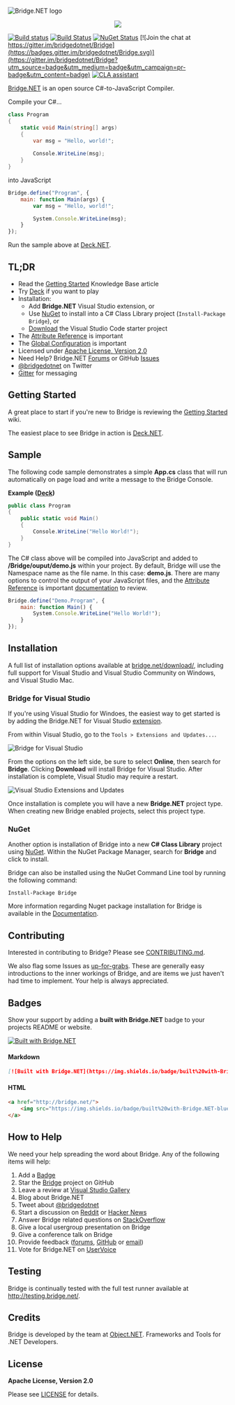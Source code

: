 ![Bridge.NET logo](https://speed.bridge.net/identity/bridgedotnet-sh.png)

<p align="center"><img src="https://user-images.githubusercontent.com/62210/29276839-1759fbe8-80cd-11e7-921c-d509e0e2a22c.png"></p>

[![Build status](https://ci.appveyor.com/api/projects/status/nm2f0c0u1jx0sniq/branch/master?svg=true)](https://ci.appveyor.com/project/ObjectDotNet/bridge/branch/master)
[![Build Status](https://travis-ci.org/bridgedotnet/Bridge.svg?branch=master)](https://travis-ci.org/bridgedotnet/Bridge)
[![NuGet Status](https://img.shields.io/nuget/v/Bridge.svg)](https://www.nuget.org/packages/Bridge)
[![Join the chat at https://gitter.im/bridgedotnet/Bridge](https://badges.gitter.im/bridgedotnet/Bridge.svg)](https://gitter.im/bridgedotnet/Bridge?utm_source=badge&utm_medium=badge&utm_campaign=pr-badge&utm_content=badge)
[![CLA assistant](https://cla-assistant.io/readme/badge/bridgedotnet/Bridge)](https://cla-assistant.io/bridgedotnet/Bridge)

[Bridge.NET](http://bridge.net/) is an open source C#-to-JavaScript Compiler.

Compile your C#...

```csharp
class Program
{
    static void Main(string[] args)
    {
        var msg = "Hello, world!";
        
        Console.WriteLine(msg);
    }
}
```

into JavaScript

```js
Bridge.define("Program", {
    main: function Main(args) {
        var msg = "Hello, world!";

        System.Console.WriteLine(msg);
    }
});
```

Run the sample above at [Deck.NET](https://deck.net/5c58693ae7b44ac969f576545cac7f0c).

## TL;DR

* Read the [Getting Started](https://github.com/bridgedotnet/Bridge/wiki) Knowledge Base article
* Try [Deck](https://deck.net/) if you want to play
* Installation:
  * Add **Bridge.NET** Visual Studio extension, or 
  * Use [NuGet](https://www.nuget.org/packages/bridge) to install into a C# Class Library project (`Install-Package Bridge`), or
  * [Download](http://bridge.net/download/) the Visual Studio Code starter project
* The [Attribute Reference](https://github.com/bridgedotnet/Bridge/wiki/attribute-reference) is important
* The [Global Configuration](https://github.com/bridgedotnet/Bridge/wiki/global-configuration) is important
* Licensed under [Apache License, Version 2.0](https://github.com/bridgedotnet/Bridge/blob/master/LICENSE.md)
* Need Help? Bridge.NET [Forums](http://forums.bridge.net/) or GitHub [Issues](https://github.com/bridgedotnet/Bridge/issues)
* [@bridgedotnet](https://twitter.com/bridgedotnet) on Twitter
* [Gitter](https://gitter.im/bridgedotnet/Bridge) for messaging

## Getting Started

A great place to start if you're new to Bridge is reviewing the [Getting Started](https://github.com/bridgedotnet/Bridge/wiki) wiki.

The easiest place to see Bridge in action is [Deck.NET](https://deck.net/). 

## Sample

The following code sample demonstrates a simple **App.cs** class that will run automatically on page load and write a message to the Bridge Console.

**Example ([Deck](https://deck.net/7fb39e336182bea04c695ab43379cd8c))**

```csharp
public class Program
{
    public static void Main()
    {
        Console.WriteLine("Hello World!");
    }
}
```

The C# class above will be compiled into JavaScript and added to **/Bridge/ouput/demo.js** within your project. By default, Bridge will use the Namespace name as the file name. In this case: **demo.js**. There are many options to control the output of your JavaScript files, and the [Attribute Reference](https://github.com/bridgedotnet/Bridge/wiki/attribute-reference) is important [documentation](https://github.com/bridgedotnet/Bridge/wiki) to review.

```javascript
Bridge.define("Demo.Program", {
    main: function Main() {
        System.Console.WriteLine("Hello World!");
    }
});
```

## Installation

A full list of installation options available at [bridge.net/download/](http://bridge.net/download/), including full support for Visual Studio and Visual Studio Community on Windows, and Visual Studio Mac.

### Bridge for Visual Studio

If you're using Visual Studio for Windoes, the easiest way to get started is by adding the Bridge.NET for Visual Studio [extension](https://visualstudiogallery.msdn.microsoft.com/dca5c80f-a0df-4944-8343-9c905db84757).

From within Visual Studio, go to the `Tools > Extensions and Updates...`.

![Bridge for Visual Studio](https://user-images.githubusercontent.com/62210/29292228-932ebb7e-8103-11e7-952a-3088274acf10.png)

From the options on the left side, be sure to select **Online**, then search for **Bridge**. Clicking **Download** will install Bridge for Visual Studio. After installation is complete, Visual Studio may require a restart. 

![Visual Studio Extensions and Updates](https://user-images.githubusercontent.com/62210/29292229-93406b44-8103-11e7-90a0-30232486a5a7.png)

Once installation is complete you will have a new **Bridge.NET** project type. When creating new Bridge enabled projects, select this project type. 
### NuGet

Another option is installation of Bridge into a new **C# Class Library** project using [NuGet](https://www.nuget.org/packages/bridge). Within the NuGet Package Manager, search for **Bridge** and click to install. 

Bridge can also be installed using the NuGet Command Line tool by running the following command:

```
Install-Package Bridge
```

More information regarding Nuget package installation for Bridge is available in the [Documentation](https://github.com/bridgedotnet/Bridge/wiki/nuget-installation).

## Contributing

Interested in contributing to Bridge? Please see [CONTRIBUTING.md](https://github.com/bridgedotnet/Bridge/blob/master/.github/CONTRIBUTING.md).

We also flag some Issues as [up-for-grabs](https://github.com/bridgedotnet/Bridge/issues?q=is%3Aopen+is%3Aissue+label%3Aup-for-grabs). These are generally easy introductions to the inner workings of Bridge, and are items we just haven't had time to implement. Your help is always appreciated.

## Badges

Show your support by adding a **built with Bridge.NET** badge to your projects README or website.

[![Built with Bridge.NET](https://img.shields.io/badge/built%20with-Bridge.NET-blue.svg)](http://bridge.net/)

#### Markdown

```md
[![Built with Bridge.NET](https://img.shields.io/badge/built%20with-Bridge.NET-blue.svg)](http://bridge.net/)
```

#### HTML

```html
<a href="http://bridge.net/">
    <img src="https://img.shields.io/badge/built%20with-Bridge.NET-blue.svg" title="Built with Bridge.NET" />
</a>
```

## How to Help

We need your help spreading the word about Bridge. Any of the following items will help:

1. Add a [Badge](#badges)
1. Star the [Bridge](https://github.com/bridgedotnet/Bridge/) project on GitHub
1. Leave a review at [Visual Studio Gallery](https://marketplace.visualstudio.com/items?itemName=BridgeNET.BridgeNET)
1. Blog about Bridge.NET
1. Tweet about [@bridgedotnet](https://twitter.com/bridgedotnet)
1. Start a discussion on [Reddit](http://reddit.com/r/programming) or [Hacker News](https://news.ycombinator.com/)
1. Answer Bridge related questions on [StackOverflow](http://stackoverflow.com/questions/tagged/bridge.net)
1. Give a local usergroup presentation on Bridge
1. Give a conference talk on Bridge
1. Provide feedback ([forums](http://forums.bridge.net), [GitHub](https://github.com/bridgedotnet/Bridge/issues) or [email](mailto:hello@bridge.net))
1. Vote for Bridge.NET on [UserVoice](https://visualstudio.uservoice.com/forums/121579-visual-studio-ide/suggestions/17335078-support-bridge-net)

## Testing

Bridge is continually tested with the full test runner available at http://testing.bridge.net/. 

## Credits

Bridge is developed by the team at [Object.NET](http://object.net/). Frameworks and Tools for .NET Developers.

## License

**Apache License, Version 2.0**

Please see [LICENSE](https://github.com/bridgedotnet/Bridge/blob/master/LICENSE.md) for details.
